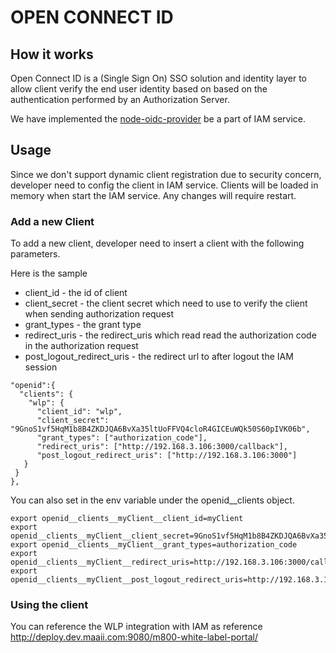 # OPEN CONNECT ID

## How it works

Open Connect ID is a (Single Sign On) SSO solution and identity layer to allow client verify the end user identity based on based on the authentication performed by an Authorization Server.

We have implemented the [node-oidc-provider](https://github.com/panva/node-oidc-provider) be a part of IAM service.

## Usage

Since we don't support dynamic client registration due to security concern, developer need to config the client in IAM service. Clients will be loaded in memory when start the IAM service. Any changes will require restart.

### Add a new Client
To add a new client, developer need to insert a client with the following parameters.

Here is the sample  
 - client_id - the id of client
 - client_secret - the client secret which need to use to verify the client when sending authorization request
 - grant_types - the grant type
 - redirect_uris - the redirect_uris which read read the authorization code in the authorization request
 - post_logout_redirect_uris - the redirect url to after logout the IAM session
```
"openid":{
  "clients": {
    "wlp": {
      "client_id": "wlp",
      "client_secret": "9GnoS1vf5HqM1b8B4ZKDJQA6BvXa35ltUoFFVQ4cloR4GICEuWQk50S60pIVK06b",
      "grant_types": ["authorization_code"],
      "redirect_uris": ["http://192.168.3.106:3000/callback"],
      "post_logout_redirect_uris": ["http://192.168.3.106:3000"]
   }
 }
},
```

You can also set in the env variable under the openid__clients object.
```
export openid__clients__myClient__client_id=myClient
export openid__clients__myClient__client_secret=9GnoS1vf5HqM1b8B4ZKDJQA6BvXa35ltUoFFVQ4cloR4GICEuWQk50S60pIVK06b
export openid__clients__myClient__grant_types=authorization_code
export openid__clients__myClient__redirect_uris=http://192.168.3.106:3000/callback,http://192.168.3.106:3000/callbackB
export openid__clients__myClient__post_logout_redirect_uris=http://192.168.3.106:3000
```

### Using the client
You can reference the WLP integration with IAM as reference
http://deploy.dev.maaii.com:9080/m800-white-label-portal/
